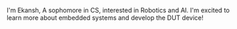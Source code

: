 I'm Ekansh, A sophomore in CS, interested in Robotics and AI. I'm excited to learn more about embedded systems and develop the DUT device!
